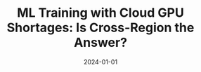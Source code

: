 ---
title: "ML Training with Cloud GPU Shortages: Is Cross-Region the Answer?"
collection: publications
permalink: /publication/2024-zmultiregion
date: 2024-01-01
venue: 'Proceedings of the 4th Workshop on Machine Learning and Systems (EuroMLSys 2024)'
paperurl: '/files/2024-multiregion.pdf'
citation: '<b>Foteini Strati</b>, Paul Elvinger, Tolga Kerimoglu, Ana Klimovic (ETH Zurich),  In Proceedings of the 4th Workshop on Machine Learning and Systems (EuroMLSys 2024) (To appear)'
---